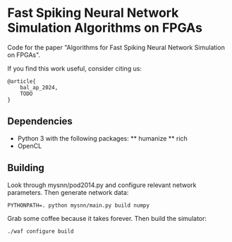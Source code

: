 # Fast Spiking Neural Network Simulation Algorithms on FPGAs

Code for the paper "Algorithms for Fast Spiking Neural Network
Simulation on FPGAs".

If you find this work useful, consider citing us:

```
@article{
    bal_ap_2024,
    TODO
}
```

## Dependencies

* Python 3 with the following packages:
  ** humanize
  ** rich
* OpenCL

## Building

Look through mysnn/pod2014.py and configure relevant network
parameters. Then generate network data:

    PYTHONPATH=. python mysnn/main.py build numpy

Grab some coffee because it takes forever. Then build the simulator:

    ./waf configure build
